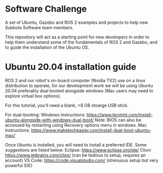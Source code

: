 # Software Challenge

A set of Ubuntu, Gazebo and ROS 2 examples and projects to help new Subbots Software team members.

This repository will act as a starting point for new developers in order to help them understand some of the fundamentals of ROS 2 and Gazebo, and to guide the installation of the Ubuntu OS.

# Ubuntu 20.04 installation guide

ROS 2 and our robot's on-board computer (Nvidia TX2) use on a linux distribution to operate, for our development work we will be using Ubuntu 20.04 preferably dual booted alongside windows (Mac users may need to explore virtual box options).

For this tutorial, you'll need a blank, >8 GB stoarge USB stick. 

For dual-booting: 
  Windows instructions: https://www.tecmint.com/install-ubuntu-alongside-with-windows-dual-boot/
    Note: BIOS can also be accessed by restarting using Recovery options menu in windows. 
  Mac Instructions: https://www.maketecheasier.com/install-dual-boot-ubuntu-mac/
  
Once Ubuntu is installed, you will need to install a preferred IDE. Some suggestions are listed below: 
  Eclipse: https://www.eclipse.org/ide/
  Clion: https://www.jetbrains.com/clion/ (can be tedious to setup, requires an account) 
  VS Code: https://code.visualstudio.com/ (strenuous setup but very powerful IDE) 
  
